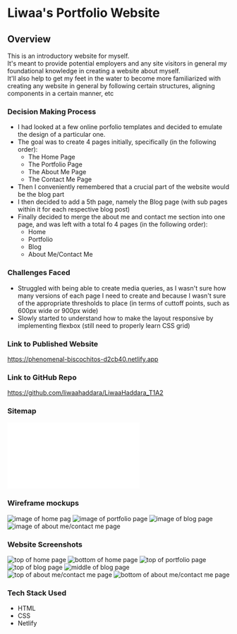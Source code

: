 # Liwaa's Portfolio Website

## **Overview**

This is an introductory website for myself.  
It's meant to provide potential employers and any site visitors in general my foundational knowledge in creating a website about myself.  
It'll also help to get my feet in the water to become more familiarized with creating any website in general by following certain structures, aligning components in a certain manner, etc

### **Decision Making Process**

- I had looked at a few online porfolio templates and decided to emulate the design of a particular one.
- The goal was to create 4 pages initially, specifically (in the following order):
  - The Home Page
  - The Portfolio Page
  - The About Me Page
  - The Contact Me Page
- Then I conveniently remembered that a crucial part of the website would be the blog part
- I then decided to add a 5th page, namely the Blog page (with sub pages within it for each respective blog post)
- Finally decided to merge the about me and contact me section into one page, and was left with a total fo 4 pages (in the following order):
  - Home
  - Portfolio
  - Blog
  - About Me/Contact Me

### **Challenges Faced**

- Struggled with being able to create media queries, as I wasn't sure how many versions of each page I need to create and because I wasn't sure of the appropriate thresholds to place (in terms of cuttoff points, such as 600px wide or 900px wide)
- Slowly started to understand how to make the layout responsive by implementing flexbox (still need to properly learn CSS grid)

### **Link to Published Website**

https://phenomenal-biscochitos-d2cb40.netlify.app

### **Link to GitHub Repo**

https://github.com/liwaahaddara/LiwaaHaddara_T1A2

### **Sitemap**

![pdf of the website's sitemap](/docs/PortfolioSitemap.pdf)

### **Wireframe mockups**

![image of home pag](</docs/Home%20Page%20(Mobile).png>)
![image of portfolio page](</docs/Portfolio%20Page%20(Mobile).png>)
![image of blog page](</docs/Blog%20Page%20(Mobile).png>)
![image of about me/contact me page](</docs/About_Contact%20Page%20(Mobile).png>)

### **Website Screenshots**

![top of home page](/docs/home%20page%20top.png)
![bottom of home page](/docs/home%20page%20bottom.png)
![top of portfolio page](/docs/portfolio%20page%20top.png)
![top of blog page](/docs/blog%20page%20top.png)
![middle of blog page](/docs/blog%20page%20middle.png)
![top of about me/contact me page](/docs/about%20contact%20page%20top.png)
![bottom of about me/contact me page](/docs/about%20contact%20page%20bottom.png)

### **Tech Stack Used**

- HTML
- CSS
- Netlify
